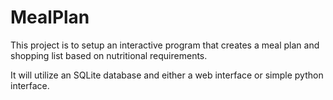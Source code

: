 # MealPlan
This project is to setup an interactive program that creates a meal plan and shopping list based on nutritional requirements.

It will utilize an SQLite database and either a web interface or simple python interface.

